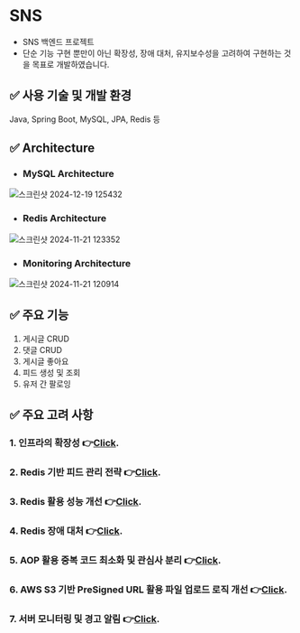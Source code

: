 ﻿# SNS

- SNS 백엔드 프로젝트
- 단순 기능 구현 뿐만이 아닌 확장성, 장애 대처, 유지보수성을 고려하여 구현하는 것을 목표로 개발하였습니다.



## ✅ 사용 기술 및 개발 환경

Java, Spring Boot, MySQL, JPA, Redis 등

## ✅ Architecture

- ### MySQL Architecture
  
![스크린샷 2024-12-19 125432](https://github.com/user-attachments/assets/f84fce70-f977-4d90-9797-9a0a6d932f76)


- ### Redis Architecture
  
![스크린샷 2024-11-21 123352](https://github.com/user-attachments/assets/b52c7731-3d37-4538-94bf-8bb71c8054a6)


- ### Monitoring Architecture
  
![스크린샷 2024-11-21 120914](https://github.com/user-attachments/assets/dee07ddf-c186-44a8-aafd-c9876fce83c4)


## ✅ 주요 기능

1. 게시글 CRUD
2. 댓글 CRUD
3. 게시글 좋아요
4. 피드 생성 및 조회
5. 유저 간 팔로잉


## ✅ 주요 고려 사항

### 1. 인프라의 확장성 👉[Click](https://github.com/joohyeongzz/SNS/wiki/1.-%EC%9D%B8%ED%94%84%EB%9D%BC%EC%9D%98-%ED%99%95%EC%9E%A5%EC%84%B1).

### 2. Redis 기반 피드 관리 전략 👉[Click](https://github.com/joohyeongzz/SNS/wiki/2.-Redis-%EA%B8%B0%EB%B0%98-%ED%94%BC%EB%93%9C-%EA%B4%80%EB%A6%AC-%EC%A0%84%EB%9E%B5).

### 3. Redis 활용 성능 개선 👉[Click](https://github.com/joohyeongzz/SNS/wiki/3.-Redis-%ED%99%9C%EC%9A%A9-%EC%84%B1%EB%8A%A5-%EA%B0%9C%EC%84%A0).

### 4. Redis 장애 대처 👉[Click](https://github.com/joohyeongzz/SNS/wiki/4.-Redis-%EC%9E%A5%EC%95%A0-%EB%8C%80%EC%B2%98).

### 5. AOP 활용 중복 코드 최소화 및 관심사 분리 👉[Click](https://github.com/joohyeongzz/SNS/wiki/5.-AOP-%ED%99%9C%EC%9A%A9-%EC%A4%91%EB%B3%B5-%EC%BD%94%EB%93%9C-%EC%B5%9C%EC%86%8C%ED%99%94-%EB%B0%8F-%EA%B4%80%EC%8B%AC%EC%82%AC-%EB%B6%84%EB%A6%AC).

### 6. AWS S3 기반 PreSigned URL 활용 파일 업로드 로직 개선 👉[Click](https://github.com/joohyeongzz/SNS/wiki/6.-AWS-S3-%EA%B8%B0%EB%B0%98-PreSigned-URL-%ED%99%9C%EC%9A%A9-%ED%8C%8C%EC%9D%BC-%EC%97%85%EB%A1%9C%EB%93%9C-%EB%A1%9C%EC%A7%81-%EA%B0%9C%EC%84%A0).

### 7. 서버 모니터링 및 경고 알림 👉[Click](https://github.com/joohyeongzz/SNS/wiki/7.-%EC%84%9C%EB%B2%84-%EB%AA%A8%EB%8B%88%ED%84%B0%EB%A7%81-%EB%B0%8F-%EA%B2%BD%EA%B3%A0-%EC%95%8C%EB%A6%BC).
